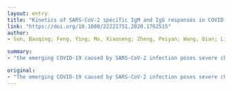 ```yaml
---
layout: entry
title: "Kinetics of SARS-CoV-2 specific IgM and IgG responses in COVID-19 patients"
link: "https://doi.org/10.1080/22221751.2020.1762515"
author:
- Sun, Baoqing; Feng, Ying; Mo, Xiaoneng; Zheng, Peiyan; Wang, Qian; Li, Pingchao; Peng, Ping; Liu, Xiaoqing; Chen, Zhilong; Huang, Huimin; Zhang, Fan Fuchun; Luo, Wenting; Niu, Xuefeng; Hu, Peiyu; Wang, Longyu; Peng, Hui; Huang, Zhifeng; Feng, Liqiang; Li, Feng Fang; Zhong, Nanshan; Chen, Ling

summary:
- "the emerging COVID-19 caused by SARS-CoV-2 infection poses severe challenges to public health. Serum antibody testing is becoming one of the critical methods for the diagnosis. 130 blood samples from 38 patients were collected. The levels of IgM and IgG specific to N and S protein were detected by ELISA. S-IgG was significantly higher in non-ICU patients than in ICU patients in the third week."

original:
- "The emerging COVID-19 caused by SARS-CoV-2 infection poses severe challenges to global public health. Serum antibody testing is becoming one of the critical methods for the diagnosis of COVID-19 patients. We investigated IgM and IgG responses against SARS-CoV-2 nucleocapsid (N) and spike (S) protein after symptom onset in the intensive care unit (ICU) and non-ICU patients. 130 blood samples from 38 COVID-19 patients were collected. The levels of IgM and IgG specific to N and S protein were detected by ELISA. A series of blood samples were collected along the disease course from the same patient, including 11 ICU patients and 27 non-ICU patients for longitudinal analysis. N and S specific IgM and IgG (N-IgM, N-IgG, S-IgM, S-IgG) in non-ICU patients increased after symptom onset. N-IgM and S-IgM in some non-ICU patients reached a peak in the second week, while N-IgG and S-IgG continued to increase in the third week. The combined detection of N and S specific IgM and IgG could identify up to 75% of SARS-CoV-2 infected patients in the first week. S-IgG was significantly higher in non-ICU patients than in ICU patients in the third week. In contrast, N-IgG was significantly higher in ICU patients than in non-ICU patients. The increase of S-IgG positively correlated with the decrease of C-reactive protein (CRP) in non-ICU patients. N and S specific IgM and IgG increased gradually after symptom onset and can be used for detection of SARS-CoV-2 infection. Analysis of the dynamics of S-IgG may help to predict prognosis."
---
```


